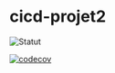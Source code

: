 # cicd-projet2

![Statut](https://github.com/dymactions/cicd-projet2/actions/workflows/main.yml/badge.svg)

[![codecov](https://codecov.io/gh/dymactions/cicd-projet2/graph/badge.svg?token=0JTEUD9QRE)](https://codecov.io/gh/dymactions/cicd-projet2)
